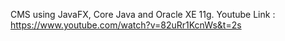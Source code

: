 CMS using JavaFX, Core Java and Oracle XE 11g.
Youtube Link : https://www.youtube.com/watch?v=82uRr1KcnWs&t=2s
